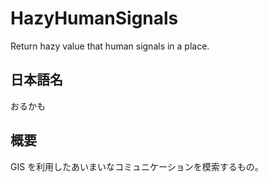 # HazyHumanSignals
Return hazy value that human signals in a place.

## 日本語名
おるかも

## 概要
GIS を利用したあいまいなコミュニケーションを模索するもの。
